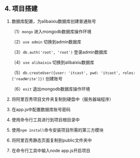 ## 4. 项目搭建

1. 数据库配置，为alibaixiu数据库创建普通账号

   （1）`mongo` 进入mongodb数据库操作环境

   （2）`use admin` 切换到admin数据库

   （3）`db.auth('root', 'root')` 登录admin数据库

   （4）`use alibaixiu` 切换到alibaixiu数据库

   （5）`db.createUser({user: 'itcast', pwd: 'itcast', roles: ['readWrite']})`  创建账号

   （6）`exit` 退出mongodb数据库操作环境

2. 将阿里百秀项目文件夹复制到硬盘中（服务器端程序）

3. 在app.js中配置数据库账号密码

4. 使用命令行工具进行到项目根目录中

5. 使用`npm install`命令安装项目所需的第三方模块

6. 将阿里百秀静态页面复制到public文件夹中

7. 在命令行工具中输入node app.js开启项目